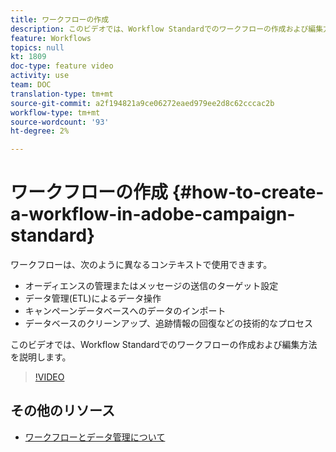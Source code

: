 ```yaml
---
title: ワークフローの作成
description: このビデオでは、Workflow Standardでのワークフローの作成および編集方法を説明します。
feature: Workflows
topics: null
kt: 1809
doc-type: feature video
activity: use
team: DOC
translation-type: tm+mt
source-git-commit: a2f194821a9ce06272eaed979ee2d8c62cccac2b
workflow-type: tm+mt
source-wordcount: '93'
ht-degree: 2%

---
```



# ワークフローの作成 {#how-to-create-a-workflow-in-adobe-campaign-standard}

ワークフローは、次のように異なるコンテキストで使用できます。

* オーディエンスの管理またはメッセージの送信のターゲット設定
* データ管理(ETL)によるデータ操作
* キャンペーンデータベースへのデータのインポート
* データベースのクリーンアップ、追跡情報の回復などの技術的なプロセス

このビデオでは、Workflow Standardでのワークフローの作成および編集方法を説明します。

>[!VIDEO](https://video.tv.adobe.com/v/23937?quality=12)

## その他のリソース

* [ワークフローとデータ管理について](https://docs.adobe.com/content/help/en/campaign-standard/using/managing-processes-and-data/about-workflows-and-data-management/discovering-workflows.html)
